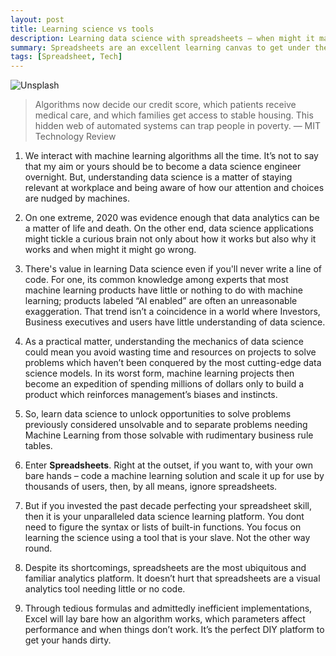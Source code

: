 ```yaml
---
layout: post
title: Learning science vs tools
description: Learning data science with spreadsheets – when might it make sense?
summary: Spreadsheets are an excellent learning canvas to get under the hood and to build intuition for data science algorithms.
tags: [Spreadsheet, Tech]
---
```


![Unsplash](https://source.unsplash.com/4hbJ-eymZ1o/800x450/ "Source: unsplash.com/@florianolv")

> Algorithms now decide our credit score, which patients receive medical care, and which families get access to stable housing. This hidden web of automated systems can trap people in poverty.
— MIT Technology Review

1. We interact with machine learning algorithms all the time. It’s not to say that my aim or yours should be to become a data science engineer overnight. But, understanding data science is a matter of staying relevant at workplace and being aware of how our attention and choices are nudged by machines.

2. On one extreme, 2020 was evidence enough that data analytics can be a matter of life and death. On the other end, data science applications might tickle a curious brain not only about how it works but also why it works and when might it might go wrong.

3. There's value in learning Data science even if you'll never write a line of code. For one, its common knowledge among experts that most machine learning products have little or nothing to do with machine learning; products labeled “AI enabled” are often an unreasonable exaggeration. That trend isn’t a coincidence in a world where Investors, Business executives and users have little understanding of data science.

4. As a practical matter, understanding the mechanics of data science could mean you avoid wasting time and resources on projects to solve problems which haven’t been conquered by the most cutting-edge data science models. In its worst form, machine learning projects then become an expedition of spending millions of dollars only to build a product which reinforces management’s biases and instincts.

5. So, learn data science to unlock opportunities to solve problems previously considered unsolvable and to separate problems needing Machine Learning from those solvable with rudimentary business rule tables.

6. Enter **Spreadsheets**. Right at the outset, if you want to, with your own bare hands – code a machine learning solution and scale it up for use by thousands of users, then, by all means, ignore spreadsheets.

7. But if you invested the past decade perfecting your spreadsheet skill, then it is your unparalleled data science learning platform. You dont need to figure the syntax or lists of built-in functions. You focus on learning the science using a tool that is your slave. Not the other way round.

8. Despite its shortcomings, spreadsheets are the most ubiquitous and familiar analytics platform. It doesn’t hurt that spreadsheets are a visual analytics tool needing little or no code. 

9. Through tedious formulas and admittedly inefficient implementations, Excel will lay bare how an algorithm works, which parameters affect performance and when things don’t work. It’s the perfect DIY platform to get your hands dirty.